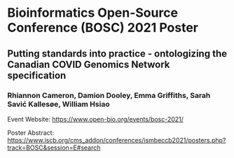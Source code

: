 # Bioinformatics Open-Source Conference (BOSC) 2021 Poster

## Putting standards into practice - ontologizing the Canadian COVID Genomics Network specification

### Rhiannon Cameron, Damion Dooley, Emma Griffiths, Sarah Savić Kallesøe, William Hsiao


Event Website: https://www.open-bio.org/events/bosc-2021/

Poster Abstract: https://www.iscb.org/cms_addon/conferences/ismbeccb2021/posters.php?track=BOSC&session=E#search


